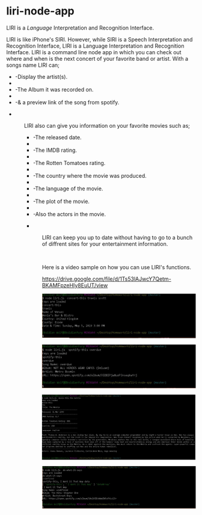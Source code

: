 # liri-node-app
LIRI is a _Language_ Interpretation and Recognition Interface.

<p>LIRI is like iPhone's SIRI. However, while SIRI is a Speech Interpretation and Recognition Interface, LIRI is a Language Interpretation and Recognition Interface. LIRI is a command line node app in which you can check out where and when is the next concert of your favorite band or artist. With a songs name LIRI can; 
<ul>
<li>-Display the artist(s).<li>
<li>-The Album it was recorded on.<li>
<li>-& a preview link of the song from spotify.<li>
<ul>
<p> 
<br>
<p>LIRI also can give you information on your favorite movies such as;<p>
<ul>
<li>-The released date.<li>
<li>-The IMDB rating.<li>
<li>-The Rotten Tomatoes rating.<li>
<li>-The country where the movie was produced.<li>
<li>-The language of the movie.<li>
<li>-The plot of the movie.<li>
<li>-Also the actors in the movie.<li>
<ul>
<p>
<br>
<p>LIRI can keep you up to date without having to go to a bunch of diffrent sites for your entertainment information.<p>
 <br>
<p>Here is a video sample on how you can use LIRI's functions.<p>

<https://drive.google.com/file/d/1Ts53lAJwcY7Qetm-BKAMFpzeHIy8EuUT/view>

![Liri concert-this Your Concert!](/images/Liri.concert-this.JPG)

![Liri spotify-this Your Music!](/images/Liri.spotify-this.JPG)

![Liri movie-this Your Music!](/images/Liri.movie-this.JPG)

![Liri do-what-it-say random text file!](/images/Liri.do-what-it-says.JPG)